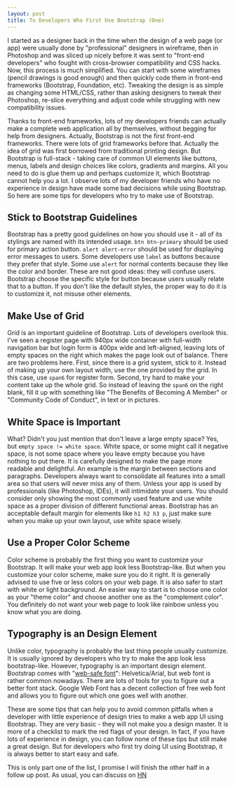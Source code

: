 ```yaml
---
layout: post
title: To Developers Who First Use Bootstrap (One)
---
```


I started as a designer back in the time when the design of a web page (or app) were usually done by "professional" designers in wireframe, then in Photoshop and was sliced up nicely before it was sent to "front-end developers" who fought with cross-browser compatibility and CSS hacks. Now, this process is much simplified. You can start with some wireframes (pencil drawings is good enough) and then quickly code them in front-end frameworks (Bootstrap, Foundation, etc). Tweaking the design is as simple as changing some HTML/CSS, rather than asking designers to tweak their Photoshop, re-slice everything and adjust code while struggling with new compatibility issues.

Thanks to front-end frameworks, lots of my developers friends can actually make a complete web application all by themselves, without begging for help from designers. Actually, Bootstrap is not the first front-end frameworks. There were lots of grid frameworks before that. Actually the idea of grid was first borrowed from traditional printing design. But Bootstrap is full-stack - taking care of common UI elements like buttons, menus, labels and design choices like colors, gradients and margins. All you need to do is glue them up and perhaps customize it, which Bootstrap cannot help you a lot. I observe lots of my developer friends who have no experience in design have made some bad decisions while using Bootstrap. So here are some tips for developers who try to make use of Bootstrap.

## Stick to Bootstrap Guidelines

Bootstrap has a pretty good guidelines on how you should use it - all of its stylings are named with its intended usage. `btn btn-primary` should be used for primary action button. `alert alert-error` should be used for displaying error messages to users. Some developers use `label` as buttons because they prefer that style. Some use `alert` for normal contents because they like the color and border. These are not good ideas: they will confuse users. Bootstrap choose the specific style for button because users usually relate that to a button. If you don't like the default styles, the proper way to do it is to customize it, not misuse other elements.

## Make Use of Grid

Grid is an important guideline of Bootstrap. Lots of developers overlook this. I've seen a register page with 940px wide container with full-width navigation bar but login form is 400px wide and left-aligned, leaving lots of empty spaces on the right which makes the page look out of balance. There are two problems here. First, since there is a grid system, stick to it. Instead of making up your own layout width, use the one provided by the grid. In this case, use `span6` for register form. Second, try hard to make your content take up the whole grid. So instead of leaving the `span6` on the right blank, fill it up with something like "The Benefits of Becoming A Member" or "Community Code of Conduct", in text or in pictures.

## White Space is Important

What? Didn't you just mention that don't leave a large empty space? Yes, but `empty space != white space`. White space, or some might call it negative space, is not some space where you leave empty because you have nothing to put there. It is carefully designed to make the page more readable and delightful. An example is the margin between sections and paragraphs. Developers always want to consolidate all features into a small area so that users will never miss any of them. Unless your app is used by professionals (like Photoshop, IDEs), it will intimidate your users. You should consider only showing the most commonly used feature and use white space as a proper division of different functional areas. Bootstrap has an acceptable default margin for elements like `h1 h2 h3 p`, just make sure when you make up your own layout, use white space wisely.

## Use a Proper Color Scheme

Color scheme is probably the first thing you want to customize your Bootstrap. It will make your web app look less Bootstrap-like. But when you customize your color scheme, make sure you do it right. It is generally advised to use five or less colors on your web page. It is also safer to start with white or light background. An easier way to start is to choose one color as your "theme color" and choose another one as the "complement color". You definitely do not want your web page to look like rainbow unless you know what you are doing.

## Typography is an Design Element

Unlike color, typography is probably the last thing people usually customize. It is usually ignored by developers who try to make the app look less bootstrap-like. However, typography is an important design element. Bootstrap comes with "[web-safe font](http://en.wikipedia.org/wiki/Web_typography#Web-safe_fonts)": Helvetica/Arial, but web font is rather common nowadays. There are lots of tools for you to figure out a better font stack. Google Web Font has a decent collection of free web font and allows you to figure out which one goes well with another.

These are some tips that can help you to avoid common pitfalls when a developer with little experience of design tries to make a web app UI using Bootstrap. They are very basic - they will not make you a design master. It is more of a checklist to mark the red flags of your design. In fact, if you have lots of experience in design, you can follow none of these tips but still make a great design. But for developers who first try doing UI using Bootstrap, it is always better to start easy and safe.

This is only part one of the list, I promise I will finish the other half in a follow up post. As usual, you can discuss on [HN]()